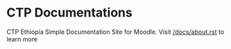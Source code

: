 # CTP Documentations
CTP Ethiopia Simple Documentation Site for Moodle.
Visit [/docs/about.rst](https://github.com/aaronkebede/ctpdocs/blob/master/docs/about.rst) to learn more 



